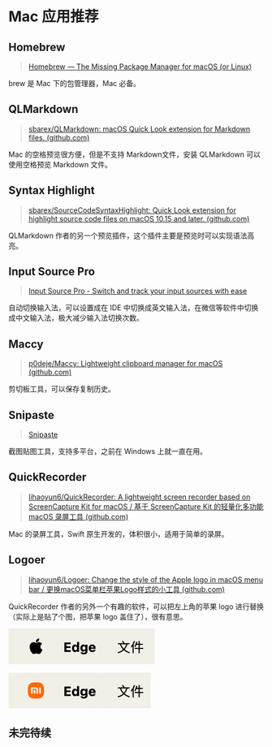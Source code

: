 # Mac 应用推荐

## Homebrew

> [Homebrew — The Missing Package Manager for macOS (or Linux)](https://brew.sh/)

brew 是 Mac 下的包管理器，Mac 必备。

## QLMarkdown

> [sbarex/QLMarkdown: macOS Quick Look extension for Markdown files. (github.com)](https://github.com/sbarex/QLMarkdown)

Mac 的空格预览很方便，但是不支持 Markdown文件，安装 QLMarkdown 可以使用空格预览 Markdown 文件。

## Syntax Highlight

> [sbarex/SourceCodeSyntaxHighlight: Quick Look extension for highlight source code files on macOS 10.15 and later. (github.com)](https://github.com/sbarex/SourceCodeSyntaxHighlight)

QLMarkdown 作者的另一个预览插件，这个插件主要是预览时可以实现语法高亮。

## Input Source Pro

> [Input Source Pro - Switch and track your input sources with ease](https://inputsource.pro/)

自动切换输入法，可以设置成在 IDE 中切换成英文输入法，在微信等软件中切换成中文输入法，极大减少输入法切换次数。

## Maccy

> [p0deje/Maccy: Lightweight clipboard manager for macOS (github.com)](https://github.com/p0deje/Maccy)

剪切板工具，可以保存复制历史。

## Snipaste

> [Snipaste](https://www.snipaste.com/)

截图贴图工具，支持多平台，之前在 Windows 上就一直在用。

## QuickRecorder

> [lihaoyun6/QuickRecorder: A lightweight screen recorder based on ScreenCapture Kit for macOS / 基于 ScreenCapture Kit 的轻量化多功能 macOS 录屏工具 (github.com)](https://github.com/lihaoyun6/QuickRecorder)

Mac 的录屏工具，Swift 原生开发的，体积很小，适用于简单的录屏。

## Logoer

> [lihaoyun6/Logoer: Change the style of the Apple logo in macOS menu bar / 更换macOS菜单栏苹果Logo样式的小工具 (github.com)](https://github.com/lihaoyun6/Logoer)

QuickRecorder 作者的另外一个有趣的软件，可以把左上角的苹果 logo 进行替换（实际上是贴了个图，把苹果 logo 盖住了），很有意思。

![image-20240726182914956](./assets/image-20240726182914956.png)

![image-20240726182806225](./assets/image-20240726182806225.png)

## 未完待续

